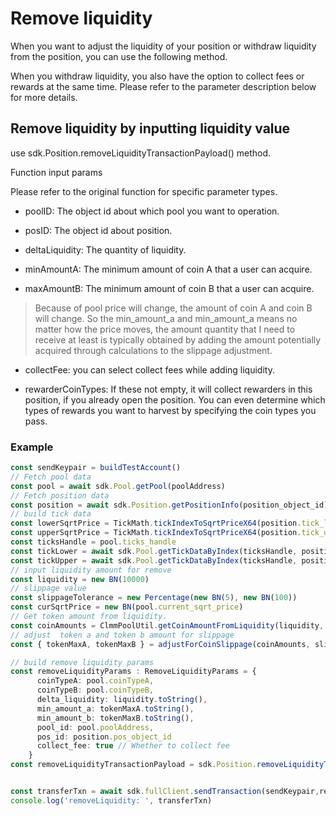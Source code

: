 # Remove liquidity

When you want to adjust the liquidity of your position or withdraw liquidity from the position, you can use the following method.

When you withdraw liquidity, you also have the option to collect fees or rewards at the same time. Please refer to the parameter description below for more details.

## Remove liquidity by inputting liquidity value

use sdk.Position.removeLiquidityTransactionPayload() method.

Function input params

Please refer to the original function for specific parameter types.

+ poolID: The object id about which pool you want to operation.

+ posID: The object id about position.

+ deltaLiquidity: The quantity of liquidity.

+ minAmountA: The minimum amount of coin A that a user can acquire.

+ maxAmountB: The minimum amount of coin B that a user can acquire.

> Because of pool price will change, the amount of coin A and coin B will change. So the min_amount_a and min_amount_a means no matter how the price moves, the amount quantity that I need to receive at least is typically obtained by adding the amount potentially acquired through calculations to the slippage adjustment.

+ collectFee: you can select collect fees while adding liquidity.

+ rewarderCoinTypes: If these not empty, it will collect rewarders in this position, if you already open the position. You can even determine which types of rewards you want to harvest by specifying the coin types you pass.

### Example

```typescript
const sendKeypair = buildTestAccount()
// Fetch pool data
const pool = await sdk.Pool.getPool(poolAddress)
// Fetch position data
const position = await sdk.Position.getPositionInfo(position_object_id)
// build tick data
const lowerSqrtPrice = TickMath.tickIndexToSqrtPriceX64(position.tick_lower_index)
const upperSqrtPrice = TickMath.tickIndexToSqrtPriceX64(position.tick_upper_index)
const ticksHandle = pool.ticks_handle
const tickLower = await sdk.Pool.getTickDataByIndex(ticksHandle, position.tick_lower_index)
const tickUpper = await sdk.Pool.getTickDataByIndex(ticksHandle, position.tick_upper_index)
// input liquidity amount for remove
const liquidity = new BN(10000)
// slippage value
const slippageTolerance = new Percentage(new BN(5), new BN(100))
const curSqrtPrice = new BN(pool.current_sqrt_price)
// Get token amount from liquidity.
const coinAmounts = ClmmPoolUtil.getCoinAmountFromLiquidity(liquidity, curSqrtPrice, lowerSqrtPrice, upperSqrtPrice, false)
// adjust  token a and token b amount for slippage
const { tokenMaxA, tokenMaxB } = adjustForCoinSlippage(coinAmounts, slippageTolerance, false)

// build remove liquidity params
const removeLiquidityParams : RemoveLiquidityParams = {
      coinTypeA: pool.coinTypeA,
      coinTypeB: pool.coinTypeB,
      delta_liquidity: liquidity.toString(),
      min_amount_a: tokenMaxA.toString(),
      min_amount_b: tokenMaxB.toString(),
      pool_id: pool.poolAddress,
      pos_id: position.pos_object_id
      collect_fee: true // Whether to collect fee
    }
const removeLiquidityTransactionPayload = sdk.Position.removeLiquidityTransactionPayload(removeLiquidityParams)


const transferTxn = await sdk.fullClient.sendTransaction(sendKeypair,removeLiquidityParams)
console.log('removeLiquidity: ', transferTxn)
```

